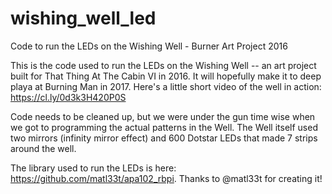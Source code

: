 # wishing_well_led
Code to run the LEDs on the Wishing Well - Burner Art Project 2016

This is the code used to run the LEDs on the Wishing Well -- an art project built for That Thing At The Cabin VI in 2016. It will hopefully make it to deep playa at Burning Man in 2017. Here's a little short video of the well in action:
https://cl.ly/0d3k3H420P0S

Code needs to be cleaned up, but we were under the gun time wise when we got to programming the actual patterns in the Well. The Well itself used two mirrors (infinity mirror effect) and 600 Dotstar LEDs that made 7 strips around the well.

The library used to run the LEDs is here: https://github.com/matl33t/apa102_rbpi. Thanks to @matl33t for creating it!

